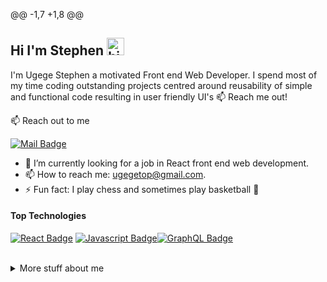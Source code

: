 @@ -1,7 +1,8 @@
## Hi I'm Stephen <img src="https://user-images.githubusercontent.com/1303154/88677602-1635ba80-d120-11ea-84d8-d263ba5fc3c0.gif" width="28px" height="28px" alt="hi">

I'm Ugege Stephen a motivated Front end Web Developer. I spend most of my time coding outstanding projects centred around reusability of simple and functional code resulting in user friendly UI's
:mailbox: Reach me out!

:mailbox: Reach out to me

[![Mail Badge](https://img.shields.io/badge/-UgegeStephen-c0392b?style=flat&labelColor=c0392b&logo=gmail&logoColor=white)](mailto:ugegetop@gmail.com)

- 🤔 I’m currently looking for a job in React front end web development.
- 📫 How to reach me: ugegetop@gmail.com.
- ⚡ Fun fact: I play chess and sometimes play basketball 🏀
#### Top Technologies
<!-- TODO: Make technologies links takes you to repositories -->
[![React Badge](https://img.shields.io/badge/-React-61DBFB?style=for-the-badge&labelColor=black&logo=react&logoColor=61DBFB)](#) [![Javascript Badge](https://img.shields.io/badge/-Javascript-F0DB4F?style=for-the-badge&labelColor=black&logo=javascript&logoColor=F0DB4F)](#)[![GraphQL Badge](https://img.shields.io/badge/-django-e535ab?style=for-the-badge&labelColor=black&logo=node.js&logoColor=e535ab)](#)
<br />
<br />
<details>
<summary>
  More stuff about me
</summary>
<br >
I love learning new things and putting out projects that put to practice what I have learnt 
#### Github Stats
![UgegeStephen's github stats](https://github-readme-stats.vercel.app/api?username=oddly-coder&count_private=true&theme=tokyonight&hide=contribs,prs)
</details>
